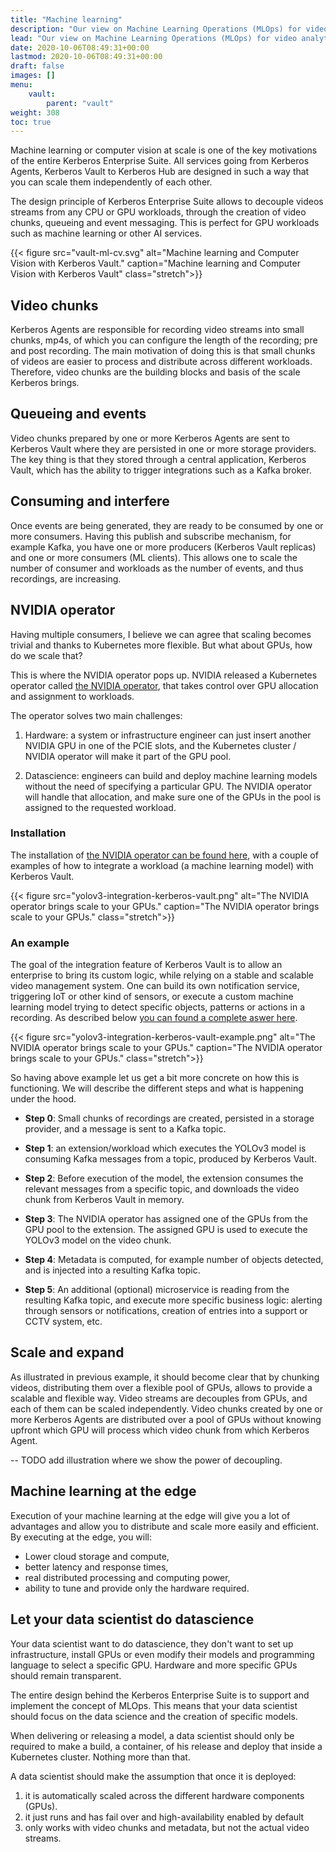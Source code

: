 ```yaml
---
title: "Machine learning"
description: "Our view on Machine Learning Operations (MLOps) for video analytics"
lead: "Our view on Machine Learning Operations (MLOps) for video analytics"
date: 2020-10-06T08:49:31+00:00
lastmod: 2020-10-06T08:49:31+00:00
draft: false
images: []
menu:
    vault:
        parent: "vault"
weight: 308
toc: true
---
```


Machine learning or computer vision at scale is one of the key motivations of the entire Kerberos Enterprise Suite. All services going from Kerberos Agents, Kerberos Vault to Kerberos Hub are designed in such a way that you can scale them independently of each other. 

The design principle of Kerberos Enterprise Suite allows to decouple videos streams from any CPU or GPU workloads, through the creation of video chunks, queueing and event messaging. This is perfect for GPU workloads such as machine learning or other AI services.

{{< figure src="vault-ml-cv.svg" alt="Machine learning and Computer Vision with Kerberos Vault." caption="Machine learning and Computer Vision with Kerberos Vault" class="stretch">}}

## Video chunks

Kerberos Agents are responsible for recording video streams into small chunks, mp4s, of which you can configure the length of the recording; pre and post recording. The main motivation of doing this is that small chunks of videos are easier to process and distribute across different workloads. Therefore, video chunks are the building blocks and basis of the scale Kerberos brings. 

## Queueing and events

Video chunks prepared by one or more Kerberos Agents are sent to Kerberos Vault where they are persisted in one or more storage providers. The key thing is that they stored through a central application, Kerberos Vault, which has the ability to trigger integrations such as a Kafka broker.

## Consuming and interfere 

Once events are being generated, they are ready to be consumed by one or more consumers. Having this publish and subscribe mechanism, for example Kafka, you have one or more producers (Kerberos Vault replicas) and one or more consumers (ML clients). This allows one to scale the number of consumer and workloads as the number of events, and thus recordings, are increasing.

## NVIDIA operator

Having multiple consumers, I believe we can agree that scaling becomes trivial and thanks to Kubernetes more flexible. But what about GPUs, how do we scale that? 

This is where the NVIDIA operator pops up. NVIDIA released a Kubernetes operator called [the NVIDIA operator](https://developer.nvidia.com/blog/nvidia-gpu-operator-simplifying-gpu-management-in-kubernetes/), that takes control over GPU allocation and assignment to workloads.

The operator solves two main challenges:

1. Hardware: a system or infrastructure engineer can just insert another NVIDIA GPU in one of the PCIE slots, and the Kubernetes cluster / NVIDIA operator will make it part of the GPU pool.

2. Datascience: engineers can build and deploy machine learning models without the need of specifying a particular GPU. The NVIDIA operator will handle that allocation, and make sure one of the GPUs in the pool is assigned to the requested workload.

### Installation

The installation of [the NVIDIA operator can be found here](https://github.com/kerberos-io/nvidia-gpu-kubernetes), with a couple of examples of how to integrate a workload (a machine learning model) with Kerberos Vault.

{{< figure src="yolov3-integration-kerberos-vault.png" alt="The NVIDIA operator brings scale to your GPUs." caption="The NVIDIA operator brings scale to your GPUs." class="stretch">}}

### An example

The goal of the integration feature of Kerberos Vault is to allow an enterprise to bring its custom logic, while relying on a stable and scalable video management system. One can build its own notification service, triggering IoT or other kind of sensors, or execute a custom machine learning model trying to detect specific objects, patterns or actions in a recording. As described below [you can found a complete aswer here](https://github.com/kerberos-io/vault-ml).

{{< figure src="yolov3-integration-kerberos-vault-example.png" alt="The NVIDIA operator brings scale to your GPUs." caption="The NVIDIA operator brings scale to your GPUs." class="stretch">}}

So having above example let us get a bit more concrete on how this is functioning. We will describe the different steps and what is happening under the hood.

- **Step 0**: Small chunks of recordings are created, persisted in a storage provider, and a message is sent to a Kafka topic.

- **Step 1**: an extension/workload which executes the YOLOv3 model is consuming Kafka messages from a topic, produced by Kerberos Vault.

- **Step 2**: Before execution of the model, the extension consumes the relevant messages from a specific topic, and downloads the video chunk from Kerberos Vault in memory.

- **Step 3**: The NVIDIA operator has assigned one of the GPUs from the GPU pool to the extension. The assigned GPU is used to execute the YOLOv3 model on the video chunk.

- **Step 4**: Metadata is computed, for example number of objects detected, and is injected into a resulting Kafka topic.

- **Step 5**: An additional (optional) microservice is reading from the resulting Kafka topic, and execute more specific business logic: alerting through sensors or notifications, creation of entries into a support or CCTV system, etc. 

## Scale and expand

As illustrated in previous example, it should become clear that by chunking videos, distributing them over a flexible pool of GPUs, allows to provide a scalable and flexible way. Video streams are decouples from GPUs, and each of them can be scaled independently. Video chunks created by one or more Kerberos Agents are distributed over a pool of GPUs without knowing upfront which GPU will process which video chunk from which Kerberos Agent.


-- TODO add illustration where we show the power of decoupling.

## Machine learning at the edge 

Execution of your machine learning at the edge will give you a lot of advantages and allow you to distribute and scale more easily and efficient. By executing at the edge, you will:

- Lower cloud storage and compute,
- better latency and response times,
- real distributed processing and computing power,
- ability to tune and provide only the hardware required.

## Let your data scientist do datascience

Your data scientist want to do datascience, they don't want to set up infrastructure, install GPUs or even modify their models and programming language to select a specific GPU. Hardware and more specific GPUs should remain transparent.

The entire design behind the Kerberos Enterprise Suite is to support and implement the concept of MLOps. This means that your data scientist should focus on the data science and the creation of specific models. 

When delivering or releasing a model, a data scientist should only be required to make a build, a container, of his release and deploy that inside a Kubernetes cluster. Nothing more than that.

A data scientist should make the assumption that once it is deployed:
1. it is automatically scaled across the different hardware components (GPUs).
2. it just runs and has fail over and high-availability enabled by default
3. only works with video chunks and metadata, but not the actual video streams.
